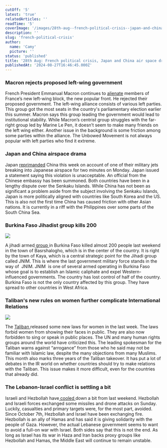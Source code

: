 ```yaml
---
cutOff: '5'
latest: 'true'
relatedArticles: ''
readTime: '5'
coverImage: '/images/28th-aug--french-political-crisis--japan-and-china-air-space-drama-EyOD.jpg'
description: ''
slug: 'french-political-crisis'
author:
  name: 'Camy'
  picture: ''
status: 'published'
title: '28th Aug: French political crisis, Japan and China air space drama'
publishedAt: '2024-08-27T16:46:45.000Z'
---
```


### Macron rejects proposed left-wing government

French President Emmanual Macron continues to [alienate](https://www.dw.com/en/anger-after-macron-rejects-france-left-wing-government/a-70055758) members of France’s new left-wing block, the new popular front. He rejected their proposed government. The left-wing alliance consists of various left parties. This group got the most seats in the country's parliamentary election earlier this summer. Macron says this group leading the government would lead to institutional stability. While Macron’s centrist group struggles with the far-right group led by Marine Le Pen, it doesn’t seem to make many friends on the left wing either. Another issue in the background is some friction among some parties within the alliance. The Unbowed Movement is not always popular with left parties who find it extreme.

### Japan and China airspace drama

Japan [reprimanded](https://www.bbc.com/news/articles/c4gv4zede8jo) China this week on account of one of their military jets breaking into Japanese airspace for two minutes on Monday. Japan issued a statement saying this violation is unacceptable. An official from the Chinese embassy has been summoned. Both countries have been in a lengthy dispute over the Senkaku Islands. While China has not been as significant a problem aside from the subject involving the Senkaku Islands, Japan is more politically aligned with countries like South Korea and the US. This is also not the first time China has caused friction with other Asian nations. It is currently in a riff with the Philippines over some parts of the South China Sea.

### Burkina Faso Jihadist group kills 200

![](/images/28th-aug--french-political-crisis--japan-and-china-air-space-drama-c3OT.jpg)

A jihadi armed[ group ](https://www.aljazeera.com/news/2024/8/26/nearly-200-people-dead-whats-behind-armed-attacks-in-burkina-faso)in Burkina Faso killed almost 200 people last weekend in the town of Basrshalogho, which is in the center of the country. It is right by the town of Kaya, which is a central strategic point for the Jihadi group called JNIM. This is where the last government military force stands in the way of  JNIM. JNIM  is one of several armed operating in Burkina Faso whose goal is to establish an Islamic caliphate and expel Western-influenced governments. The country has lost control of half of the country. Burkina Faso is not the only country affected by this group. They have spread to other countries in West Africa.

### Taliban's new rules on women further complicate International Relations

![](/images/28th-aug--french-political-crisis--japan-and-china-air-space-drama-b-QzNz.jpg)

The [Taliban ](https://apnews.com/article/taliban-afghanistan-women-vice-virtue-law-8be7e4ebbe8012a1290f6d5292f781e3)released some new laws for women in the last week. The laws forbid women from showing their faces in public. They are also now forbidden to sing or speak in public places. The UN and many human rights groups around the world have criticized this. The leading spokesman for the Taliban warns against “arrogance” from those who he said may not be familiar with Islamic law, despite the many objections from many Muslims. This month also marks three years of the Taliban takeover. It has put a lot of debates in the IR world on whether countries should try to make relations with the Taliban. This issue makes it more difficult, even for the countries that already did.

### The Lebanon-Israel conflict is settling a bit

Israeli and Hezbollah have[ cooled ](https://www.bbc.com/news/articles/c4gv4zede8jo)down a bit from last weekend. Hezbollah and Israeli forces exchanged some missiles and drone attacks on Sunday. Luckily, casualties and primary targets were, for the most part, avoided. Since October 7th, Hezbollah and Israel have been exchanging fire. Hezbollah is an ally of Hamas and has said it is giving solidarity with the people of Gaza. However, the actual Lebanese government seems to want to avoid a full-on war with Israel. Both sides say that this is not the end. As long as Israel has its war in Haza and Iran backs proxy groups like Hezbollah and Hamas, the Middle East will continue to remain unstable.